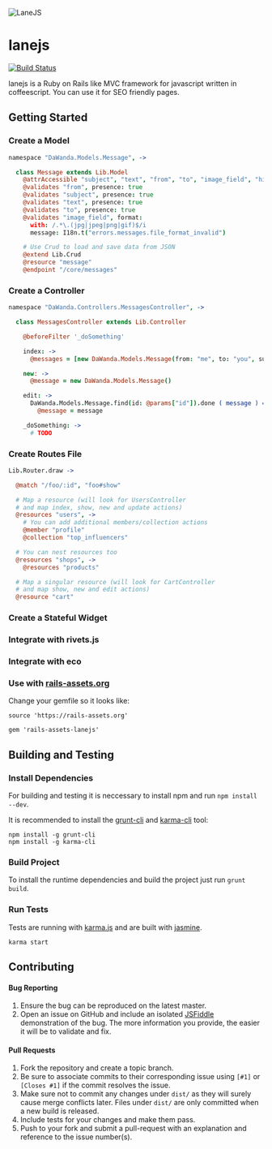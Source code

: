 ![LaneJS](http://i.imgur.com/ARmKHa4.png)
# lanejs
[![Build Status](https://travis-ci.org/dawanda/lanejs.svg?branch=master)](https://travis-ci.org/dawanda/lanejs)

lanejs is a Ruby on Rails like MVC framework for javascript written in coffeescript. You can use it for SEO friendly pages.

## Getting Started

### Create a Model
```coffee
namespace "DaWanda.Models.Message", ->

  class Message extends Lib.Model
    @attrAccessible "subject", "text", "from", "to", "image_field", "hidden", "subject_type", "subject_id"
    @validates "from", presence: true
    @validates "subject", presence: true
    @validates "text", presence: true
    @validates "to", presence: true
    @validates "image_field", format:
      with: /.*\.(jpg|jpeg|png|gif)$/i
      message: I18n.t("errors.messages.file_format_invalid")

    # Use Crud to load and save data from JSON
    @extend Lib.Crud
    @resource "message"
    @endpoint "/core/messages"
```

### Create a Controller
```coffee
namespace "DaWanda.Controllers.MessagesController", ->

  class MessagesController extends Lib.Controller

    @beforeFilter '_doSomething'

    index: ->
      @messages = [new DaWanda.Models.Message(from: "me", to: "you", subject: "i like you", text: "really <3")]

    new: ->
      @message = new DaWanda.Models.Message()

    edit: ->
      DaWanda.Models.Message.find(id: @params["id"]).done ( message ) =>
        @message = message

    _doSomething: ->
      # TODO

```

### Create Routes File
```coffee
Lib.Router.draw ->

  @match "/foo/:id", "foo#show"

  # Map a resource (will look for UsersController
  # and map index, show, new and update actions)
  @resources "users", ->
    # You can add additional members/collection actions
    @member "profile"
    @collection "top_influencers"

  # You can nest resources too
  @resources "shops", ->
    @resources "products"

  # Map a singular resource (will look for CartController
  # and map show, new and edit actions)
  @resource "cart"
```

### Create a Stateful Widget
### Integrate with rivets.js
### Integrate with eco
### Use with [rails-assets.org](https://rails-assets.org/)
Change your gemfile so it looks like:
```
source 'https://rails-assets.org'

gem 'rails-assets-lanejs'
```

## Building and Testing

### Install Dependencies
For building and testing it is neccessary to install npm and run `npm install --dev`.

It is recommended to install the [grunt-cli](https://github.com/gruntjs/grunt-cli) and [karma-cli](https://github.com/karma-runner/karma-cli) tool:
```
npm install -g grunt-cli
npm install -g karma-cli
```

### Build Project

To install the runtime dependencies and build the project just run `grunt build`.

### Run Tests
Tests are running with [karma.js](http://karma-runner.github.io/) and are built with [jasmine](http://jasmine.github.io/).
```
karma start
```

## Contributing

#### Bug Reporting

1. Ensure the bug can be reproduced on the latest master.
2. Open an issue on GitHub and include an isolated [JSFiddle](http://jsfiddle.net/) demonstration of the bug. The more information you provide, the easier it will be to validate and fix.

#### Pull Requests

1. Fork the repository and create a topic branch.
2. Be sure to associate commits to their corresponding issue using `[#1]` or `[Closes #1]` if the commit resolves the issue.
3. Make sure not to commit any changes under `dist/` as they will surely cause merge conflicts later. Files under `dist/` are only committed when a new build is released.
4. Include tests for your changes and make them pass.
5. Push to your fork and submit a pull-request with an explanation and reference to the issue number(s).
